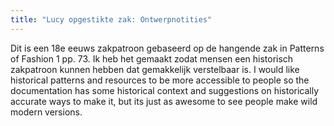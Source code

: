 ```yaml
---
title: "Lucy opgestikte zak: Ontwerpnotities"
---
```


Dit is een 18e eeuws zakpatroon gebaseerd op de hangende zak in Patterns of Fashion 1 pp. 73. Ik heb het gemaakt zodat mensen een historisch zakpatroon kunnen hebben dat gemakkelijk verstelbaar is. I would like historical patterns and resources to be more accessible to people so the documentation has some historical context and suggestions on historically accurate ways to make it, but its just as awesome to see people make wild modern versions. 
